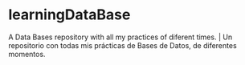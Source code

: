# learningDataBase


A Data Bases repository with all my practices of diferent times. | Un repositorio con todas mis prácticas de Bases de Datos, de diferentes momentos.

